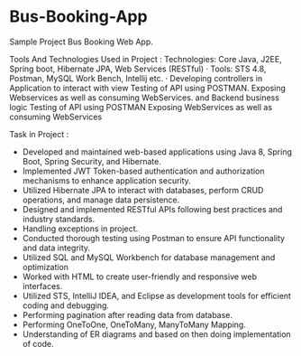 # Bus-Booking-App
Sample Project Bus Booking Web App.

Tools And Technologies Used in Project : 
Technologies: Core Java, J2EE, Spring boot, Hibernate JPA, Web
Services (RESTful) ·
Tools: STS 4.8, Postman, MySQL Work Bench, Intellij etc. ·
Developing controllers in Application to interact with view
Testing of API using POSTMAN. Exposing Webservices as well as
consuming WebServices. and Backend business logic
Testing of API using POSTMAN
Exposing WebServices as well as consuming WebServices

Task in Project :

- Developed and maintained web-based applications using Java 8,
Spring Boot, Spring Security, and Hibernate.
- Implemented JWT Token-based authentication and
authorization mechanisms to enhance application security.
- Utilized Hibernate JPA to interact with databases, perform
CRUD operations, and manage data persistence.
- Designed and implemented RESTful APIs following best
practices and industry standards.
- Handling exceptions in project.
- Conducted thorough testing using Postman to ensure API
functionality and data integrity.
- Utilized SQL and MySQL Workbench for database management
and optimization
- Worked with HTML to create user-friendly and responsive web
interfaces.
- Utilized STS, IntelliJ IDEA, and Eclipse as development tools for
efficient coding and debugging.
- Performing pagination after reading data from database.
- Performing OneToOne, OneToMany, ManyToMany Mapping.
- Understanding of ER diagrams and based on then doing
implementation of code.
